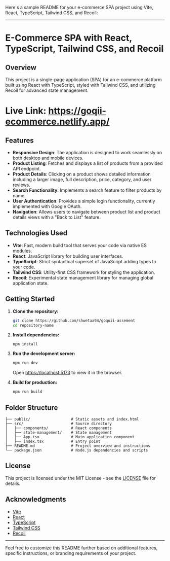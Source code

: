 Here's a sample README for your e-commerce SPA project using Vite, React, TypeScript, Tailwind CSS, and Recoil:

---

# E-Commerce SPA with React, TypeScript, Tailwind CSS, and Recoil

## Overview

This project is a single-page application (SPA) for an e-commerce platform built using React with TypeScript, styled with Tailwind CSS, and utilizing Recoil for advanced state management.

# Live Link: https://goqii-ecommerce.netlify.app/

## Features

- **Responsive Design**: The application is designed to work seamlessly on both desktop and mobile devices.
- **Product Listing**: Fetches and displays a list of products from a provided API endpoint.
- **Product Details**: Clicking on a product shows detailed information including a larger image, full description, price, category, and user reviews.
- **Search Functionality**: Implements a search feature to filter products by name.
- **User Authentication**: Provides a simple login functionality, currently implemented with Google OAuth.
- **Navigation**: Allows users to navigate between product list and product details views with a "Back to List" feature.

## Technologies Used

- **Vite**: Fast, modern build tool that serves your code via native ES modules.
- **React**: JavaScript library for building user interfaces.
- **TypeScript**: Strict syntactical superset of JavaScript adding types to your code.
- **Tailwind CSS**: Utility-first CSS framework for styling the application.
- **Recoil**: Experimental state management library for managing global application state.

## Getting Started

1. **Clone the repository:**

   ```bash
   git clone https://github.com/shwetaa94/goquii-assement
   cd repository-name
   ```

2. **Install dependencies:**

   ```run on https://localhost:5173
   npm install
   ```

3. **Run the development server:**

   ```bash
   npm run dev
   ```

   Open [https://localhost:5173](https://localhost:5173) to view it in the browser.

4. **Build for production:**

   ```bash
   npm run build
   ```

## Folder Structure

```
├── public/                  # Static assets and index.html
├── src/                     # Source directory
│   ├── components/          # React components
│   ├── state-management/    # State management       
│   ├── App.tsx              # Main application component
│   ├── index.tsx            # Entry point
├── README.md                # Project overview and instructions
└── package.json             # Node.js dependencies and scripts
```

## License

This project is licensed under the MIT License - see the [LICENSE](LICENSE) file for details.

## Acknowledgments

- [Vite](https://vitejs.dev/)
- [React](https://reactjs.org/)
- [TypeScript](https://www.typescriptlang.org/)
- [Tailwind CSS](https://tailwindcss.com/)
- [Recoil](https://recoiljs.org/)

---

Feel free to customize this README further based on additional features, specific instructions, or branding requirements of your project.